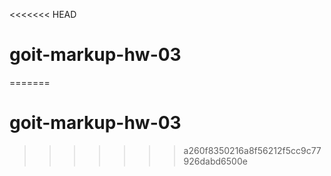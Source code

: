 <<<<<<< HEAD

# goit-markup-hw-03

=======

# goit-markup-hw-03

> > > > > > > a260f8350216a8f56212f5cc9c77926dabd6500e
